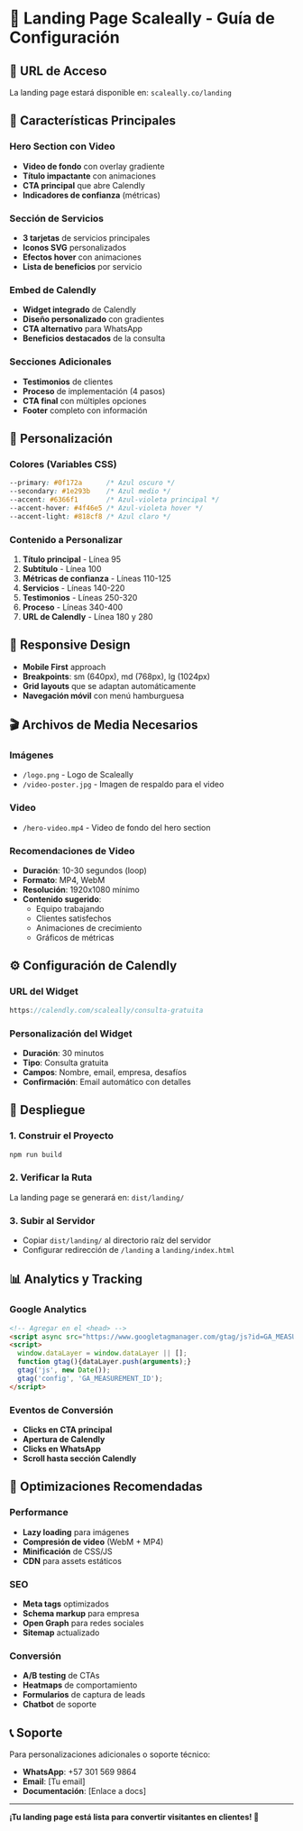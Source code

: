 # 🚀 Landing Page Scaleally - Guía de Configuración

## 📍 **URL de Acceso**
La landing page estará disponible en: `scaleally.co/landing`

## 🎯 **Características Principales**

### **Hero Section con Video**
- **Video de fondo** con overlay gradiente
- **Título impactante** con animaciones
- **CTA principal** que abre Calendly
- **Indicadores de confianza** (métricas)

### **Sección de Servicios**
- **3 tarjetas** de servicios principales
- **Iconos SVG** personalizados
- **Efectos hover** con animaciones
- **Lista de beneficios** por servicio

### **Embed de Calendly**
- **Widget integrado** de Calendly
- **Diseño personalizado** con gradientes
- **CTA alternativo** para WhatsApp
- **Beneficios destacados** de la consulta

### **Secciones Adicionales**
- **Testimonios** de clientes
- **Proceso** de implementación (4 pasos)
- **CTA final** con múltiples opciones
- **Footer** completo con información

## 🎨 **Personalización**

### **Colores (Variables CSS)**
```css
--primary: #0f172a      /* Azul oscuro */
--secondary: #1e293b    /* Azul medio */
--accent: #6366f1       /* Azul-violeta principal */
--accent-hover: #4f46e5 /* Azul-violeta hover */
--accent-light: #818cf8 /* Azul claro */
```

### **Contenido a Personalizar**
1. **Título principal** - Línea 95
2. **Subtítulo** - Línea 100
3. **Métricas de confianza** - Líneas 110-125
4. **Servicios** - Líneas 140-220
5. **Testimonios** - Líneas 250-320
6. **Proceso** - Líneas 340-400
7. **URL de Calendly** - Línea 180 y 280

## 📱 **Responsive Design**
- **Mobile First** approach
- **Breakpoints**: sm (640px), md (768px), lg (1024px)
- **Grid layouts** que se adaptan automáticamente
- **Navegación móvil** con menú hamburguesa

## 🎬 **Archivos de Media Necesarios**

### **Imágenes**
- `/logo.png` - Logo de Scaleally
- `/video-poster.jpg` - Imagen de respaldo para el video

### **Video**
- `/hero-video.mp4` - Video de fondo del hero section

### **Recomendaciones de Video**
- **Duración**: 10-30 segundos (loop)
- **Formato**: MP4, WebM
- **Resolución**: 1920x1080 mínimo
- **Contenido sugerido**:
  - Equipo trabajando
  - Clientes satisfechos
  - Animaciones de crecimiento
  - Gráficos de métricas

## ⚙️ **Configuración de Calendly**

### **URL del Widget**
```javascript
https://calendly.com/scaleally/consulta-gratuita
```

### **Personalización del Widget**
- **Duración**: 30 minutos
- **Tipo**: Consulta gratuita
- **Campos**: Nombre, email, empresa, desafíos
- **Confirmación**: Email automático con detalles

## 🚀 **Despliegue**

### **1. Construir el Proyecto**
```bash
npm run build
```

### **2. Verificar la Ruta**
La landing page se generará en: `dist/landing/`

### **3. Subir al Servidor**
- Copiar `dist/landing/` al directorio raíz del servidor
- Configurar redirección de `/landing` a `landing/index.html`

## 📊 **Analytics y Tracking**

### **Google Analytics**
```html
<!-- Agregar en el <head> -->
<script async src="https://www.googletagmanager.com/gtag/js?id=GA_MEASUREMENT_ID"></script>
<script>
  window.dataLayer = window.dataLayer || [];
  function gtag(){dataLayer.push(arguments);}
  gtag('js', new Date());
  gtag('config', 'GA_MEASUREMENT_ID');
</script>
```

### **Eventos de Conversión**
- **Clicks en CTA principal**
- **Apertura de Calendly**
- **Clicks en WhatsApp**
- **Scroll hasta sección Calendly**

## 🔧 **Optimizaciones Recomendadas**

### **Performance**
- **Lazy loading** para imágenes
- **Compresión de video** (WebM + MP4)
- **Minificación** de CSS/JS
- **CDN** para assets estáticos

### **SEO**
- **Meta tags** optimizados
- **Schema markup** para empresa
- **Open Graph** para redes sociales
- **Sitemap** actualizado

### **Conversión**
- **A/B testing** de CTAs
- **Heatmaps** de comportamiento
- **Formularios** de captura de leads
- **Chatbot** de soporte

## 📞 **Soporte**

Para personalizaciones adicionales o soporte técnico:
- **WhatsApp**: +57 301 569 9864
- **Email**: [Tu email]
- **Documentación**: [Enlace a docs]

---

**¡Tu landing page está lista para convertir visitantes en clientes! 🎉**
